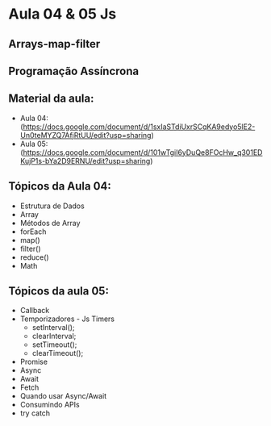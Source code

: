 # Aula 04 & 05 Js 
## Arrays-map-filter
## Programação Assíncrona

## Material da aula:
- Aula 04: (https://docs.google.com/document/d/1sxIaSTdiUxrSCqKA9edyo5lE2-Un0teMYZQ7AfjRtUU/edit?usp=sharing) 
- Aula 05: (https://docs.google.com/document/d/101wTgiI6yDuQe8FOcHw_q301EDKujP1s-bYa2D9ERNU/edit?usp=sharing)

## Tópicos da Aula 04:
- Estrutura de Dados
- Array
- Métodos de Array
- forEach
- map()
- filter()
- reduce()
- Math

## Tópicos da aula 05: 
- Callback
- Temporizadores - Js Timers
    - setInterval();
    - clearInterval;
    - setTimeout();
    - clearTimeout();
- Promise
- Async
- Await
- Fetch
- Quando usar Async/Await
- Consumindo APIs
- try catch